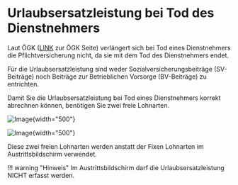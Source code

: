 # Urlaubsersatzleistung bei Tod des Dienstnehmers 

Laut ÖGK
([LINK](https://www.gesundheitskasse.at/cdscontent/?contentid=10007.881707&portal=oegkdgportal#:~:text=Die%20Urlaubsersatzleistung%20f%C3%A4llt%20nicht%20in,(keine%20Einschr%C3%A4nkung%20des%20Erbenkreises))
zur ÖGK Seite) verlängert sich bei Tod eines Dienstnehmers die Pflichtversicherung nicht, da sie mit dem Tod des Dienstnehmers endet.

Für die Urlaubsersatzleistung sind weder Sozialversicherungsbeiträge (SV-Beiträge) noch Beiträge zur Betrieblichen Vorsorge (BV-Beiträge) zu entrichten.

Damit Sie die Urlaubsersatzleistung bei Tod eines Dienstnehmers korrekt abrechnen können, benötigen Sie zwei freie Lohnarten.

![Image](<img/image585.png>){width="500"}

![Image](<img/image586.png>){width="500"}

Diese zwei freien Lohnarten werden anstatt der Fixen Lohnarten im Austrittsbildschirm verwendet.

!!! warning "Hinweis"
    Im Austrittsbildschirm darf die Urlaubsersatzleistung NICHT erfasst werden.